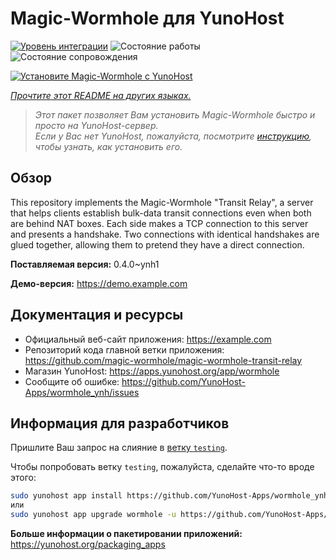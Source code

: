 <!--
Важно: этот README был автоматически сгенерирован <https://github.com/YunoHost/apps/tree/master/tools/readme_generator>
Он НЕ ДОЛЖЕН редактироваться вручную.
-->

# Magic-Wormhole для YunoHost

[![Уровень интеграции](https://apps.yunohost.org/badge/integration/wormhole)](https://ci-apps.yunohost.org/ci/apps/wormhole/)
![Состояние работы](https://apps.yunohost.org/badge/state/wormhole)
![Состояние сопровождения](https://apps.yunohost.org/badge/maintained/wormhole)

[![Установите Magic-Wormhole с YunoHost](https://install-app.yunohost.org/install-with-yunohost.svg)](https://install-app.yunohost.org/?app=wormhole)

*[Прочтите этот README на других языках.](./ALL_README.md)*

> *Этот пакет позволяет Вам установить Magic-Wormhole быстро и просто на YunoHost-сервер.*  
> *Если у Вас нет YunoHost, пожалуйста, посмотрите [инструкцию](https://yunohost.org/install), чтобы узнать, как установить его.*

## Обзор

This repository implements the Magic-Wormhole "Transit Relay", a server that helps clients establish bulk-data transit connections even when both are behind NAT boxes. Each side makes a TCP connection to this server and presents a handshake. Two connections with identical handshakes are glued together, allowing them to pretend they have a direct connection.

**Поставляемая версия:** 0.4.0~ynh1

**Демо-версия:** <https://demo.example.com>
## Документация и ресурсы

- Официальный веб-сайт приложения: <https://example.com>
- Репозиторий кода главной ветки приложения: <https://github.com/magic-wormhole/magic-wormhole-transit-relay>
- Магазин YunoHost: <https://apps.yunohost.org/app/wormhole>
- Сообщите об ошибке: <https://github.com/YunoHost-Apps/wormhole_ynh/issues>

## Информация для разработчиков

Пришлите Ваш запрос на слияние в [ветку `testing`](https://github.com/YunoHost-Apps/wormhole_ynh/tree/testing).

Чтобы попробовать ветку `testing`, пожалуйста, сделайте что-то вроде этого:

```bash
sudo yunohost app install https://github.com/YunoHost-Apps/wormhole_ynh/tree/testing --debug
или
sudo yunohost app upgrade wormhole -u https://github.com/YunoHost-Apps/wormhole_ynh/tree/testing --debug
```

**Больше информации о пакетировании приложений:** <https://yunohost.org/packaging_apps>
